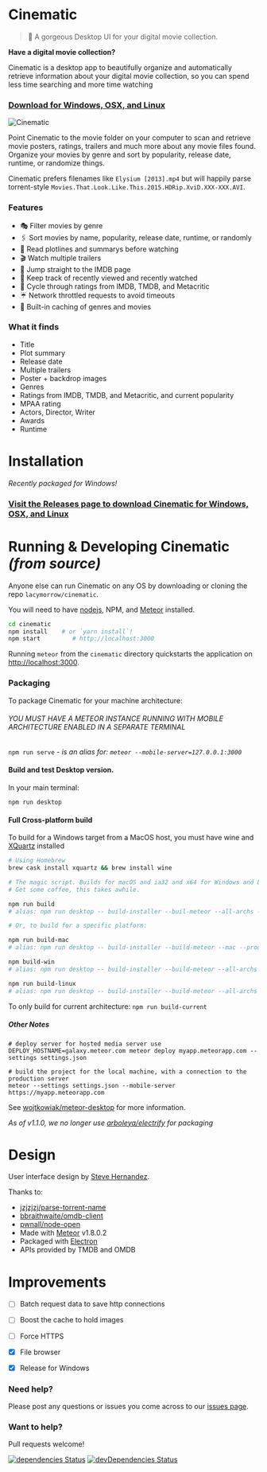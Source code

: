 Cinematic
===========
> 🎥  A gorgeous Desktop UI for your digital movie collection.

**Have a digital movie collection?**

Cinematic is a desktop app to beautifully organize and automatically retrieve information about your digital movie collection, so you can spend less time searching and more time watching 

### [Download for Windows, OSX, and Linux](https://github.com/lacymorrow/cinematic/releases)

![Cinematic](http://lacymorrow.com/images/github/cinematic/demo.gif)


Point Cinematic to the movie folder on your computer to scan and retrieve movie posters, ratings, trailers and much more about any movie files found. 
Organize your movies by genre and sort by popularity, release date, runtime, or randomize things.

Cinematic prefers filenames like `Elysium [2013].mp4` but will happily parse torrent-style `Movies.That.Look.Like.This.2015.HDRip.XviD.XXX-XXX.AVI`.


### Features

* 🎭   Filter movies by genre
* 🖇   Sort movies by name, popularity, release date, runtime, or randomly
* 🚥   Read plotlines and summarys before watching
* 🎬   Watch multiple trailers
* 🥃   Jump straight to the IMDB page
* 🍱   Keep track of recently viewed and recently watched
* 🍅   Cycle through ratings from IMDB, TMDB, and Metacritic
* ☔️    Network throttled requests to avoid timeouts
* 🐠   Built-in caching of genres and movies

### What it finds

* Title
* Plot summary
* Release date
* Multiple trailers
* Poster + backdrop images
* Genres
* Ratings from IMDB, TMDB, and Metacritic, and current popularity
* MPAA rating
* Actors, Director, Writer
* Awards
* Runtime


# Installation

_Recently packaged for Windows!_

### [Visit the Releases page to download Cinematic for Windows, OSX, and Linux](https://github.com/lacymorrow/cinematic/releases)


# Running & Developing Cinematic _(from source)_

Anyone else can run Cinematic on any OS by downloading or cloning the repo `lacymorrow/cinematic`. 

You will need to have [nodejs](http://nodejs.org), NPM, and [Meteor](https://www.meteor.com/install) installed.

```bash
cd cinematic
npm install    # or `yarn install`!
npm start         # http://localhost:3000
```

Running `meteor` from the `cinematic` directory quickstarts the application on [http://localhost:3000](http://localhost:3000).

### Packaging

To package Cinematic for your machine architecture:

###### YOU MUST HAVE A METEOR INSTANCE RUNNING WITH MOBILE ARCHITECTURE ENABLED IN A SEPARATE TERMINAL

`npm run serve` - _is an alias for: `meteor --mobile-server=127.0.0.1:3000`_

#### Build and test Desktop version. 

In your main terminal:

`npm run desktop`


#### Full Cross-platform build

To build for a Windows target from a MacOS host, you must have wine and [XQuartz](https://www.xquartz.org/) installed
```bash
# Using Homebrew
brew cask install xquartz && brew install wine
```


```bash
# The magic script. Builds for macOS and ia32 and x64 for Windows and Linux.
# Get some coffee, this takes awhile.

npm run build 
# alias: npm run desktop -- build-installer --buil-meteor --all-archs --win --mac --linux --production

# Or, to build for a specific platform:

npm run build-mac
# alias: npm run desktop -- build-installer --build-meteor --mac --production"

npm build-win
# alias: npm run desktop -- build-installer --build-meteor --all-archs --win --production"

npm run build-linux
# alias: npm run desktop -- build-installer --build-meteor --all-archs --linux --production"
```

To only build for current architecture: `npm run build-current`


##### Other Notes

```
# deploy server for hosted media server use
DEPLOY_HOSTNAME=galaxy.meteor.com meteor deploy myapp.meteorapp.com --settings settings.json

# build the project for the local machine, with a connection to the production server
meteor --settings settings.json --mobile-server https://myapp.meteorapp.com  
```


See [wojtkowiak/meteor-desktop](https://github.com/wojtkowiak/meteor-desktop) for more information.

_As of v1.1.0, we no longer use [arboleya/electrify](https://github.com/arboleya/electrify) for packaging_


# Design
User interface design by [Steve Hernandez](http://slhernandez.com/2013/09/10/Movie-App/).

Thanks to:

* [jzjzjzj/parse-torrent-name](https://github.com/jzjzjzj/parse-torrent-name)
* [bbraithwaite/omdb-client](https://github.com/bbraithwaite/omdb-client)
* [pwnall/node-open](https://github.com/pwnall/node-open)
* Made with [Meteor](http://meteor.com) v1.8.0.2
* Packaged with [Electron](https://electronjs.org/)
* APIs provided by TMDB and OMDB


# Improvements

 - [ ] Batch request data to save http connections
 - [ ] Boost the cache to hold images
 - [ ] Force HTTPS
 - [X] File browser
 - [X] Release for Windows


### Need help?

Please post any questions or issues you come across to our [issues page](https://github.com/lacymorrow/cinematic/issues).

### Want to help?

Pull requests welcome!

[![dependencies Status](https://david-dm.org/lacymorrow/cinematic/status.svg)](https://david-dm.org/lacymorrow/cinematic) [![devDependencies Status](https://david-dm.org/lacymorrow/cinematic/dev-status.svg)](https://david-dm.org/lacymorrow/cinematic?type=dev)

